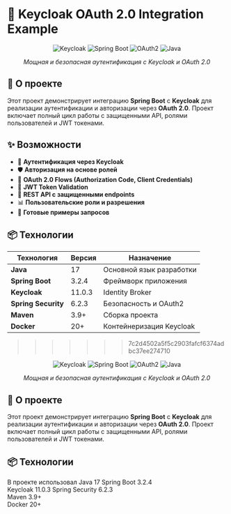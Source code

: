 # 🔐 Keycloak OAuth 2.0 Integration Example

<div align="center">

![Keycloak](https://img.shields.io/badge/Keycloak-11.0.3-FF6900?style=for-the-badge&logo=keycloak)
![Spring Boot](https://img.shields.io/badge/Spring%20Boot-3.2.4-6DB33F?style=for-the-badge&logo=springboot)
![OAuth2](https://img.shields.io/badge/OAuth%202.0-2.5.6-EB5424?style=for-the-badge&logo=oauth)
![Java](https://img.shields.io/badge/Java-17-007396?style=for-the-badge&logo=openjdk)

*Мощная и безопасная аутентификация с Keycloak и OAuth 2.0*

</div>

## 🎯 О проекте

Этот проект демонстрирует интеграцию **Spring Boot** с **Keycloak** для реализации аутентификации и авторизации через **OAuth 2.0**. Проект включает полный цикл работы с защищенными API, ролями пользователей и JWT токенами.

## ✨ Возможности

- 🔐 **Аутентификация через Keycloak**
- 🛡️ **Авторизация на основе ролей**
- 📱 **OAuth 2.0 Flows (Authorization Code, Client Credentials)**
- 🔑 **JWT Token Validation**
- 🚀 **REST API с защищенными endpoints**
- 📊 **Пользовательские роли и разрешения**
- 🧪 **Готовые примеры запросов**

## 📦 Технологии

| Технология | Версия | Назначение |
|------------|---------|------------|
| **Java** | 17 | Основной язык разработки |
| **Spring Boot** | 3.2.4 | Фреймворк приложения |
| **Keycloak** | 11.0.3 | Identity Broker |
| **Spring Security** | 6.2.3 | Безопасность и OAuth2 |
| **Maven** | 3.9+ | Сборка проекта |
| **Docker** | 20+ | Контейнеризация Keycloak |
>>>>>>> 7c2d4502a5f5c2903fafcf6374adbc37ee274710

<div align="center">


![Keycloak](https://img.shields.io/badge/Keycloak-11.0.3-FF6900?style=for-the-badge&logo=keycloak)
![Spring Boot](https://img.shields.io/badge/Spring%20Boot-3.2.4-6DB33F?style=for-the-badge&logo=springboot)
![OAuth2](https://img.shields.io/badge/OAuth%202.0-2.5.6-EB5424?style=for-the-badge&logo=oauth)
![Java](https://img.shields.io/badge/Java-17-007396?style=for-the-badge&logo=openjdk)

*Мощная и безопасная аутентификация с Keycloak и OAuth 2.0*

</div>

## 🎯 О проекте

Этот проект демонстрирует интеграцию **Spring Boot** с **Keycloak** для реализации аутентификации и авторизации через **OAuth 2.0**. Проект включает полный цикл работы с защищенными API, ролями пользователей и JWT токенами.

## 📦 Технологии
В проекте использовал
Java 17	
Spring Boot	3.2.4	
Keycloak 11.0.3	
Spring Security	6.2.3	
Maven 3.9+	
Docker 20+	

